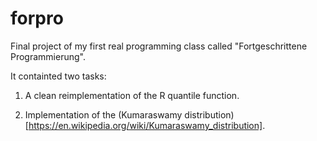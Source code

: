 # forpro

Final project of my first real programming class called "Fortgeschrittene Programmierung".

It containted two tasks:

1. A clean reimplementation of the R quantile function.

2. Implementation of the (Kumaraswamy distribution)[https://en.wikipedia.org/wiki/Kumaraswamy_distribution].
